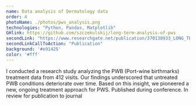 ```yaml
---
name: Data analysis of Dermatology data
order: 4
photoName: ./photos/pws_analysis.png
technologies: "Python, Pandas, Matplotlib"
GHlink: https://github.com/szczekulskij/long-term-analysis-of-pws
secondLink: "https://www.researchgate.net/publication/370138933_LONG_TERM_TREATMENT_OF_PWS_MIGHT_REQUIRE_A_NEW_DUAL_THERAPY_CONSISTING_OF_INDUCTION_AND_MAINTENANCE"
secondLinkCallToAction: "Publication"
background: '#e91425'
color: '#fff'
---
```


I conducted a research study analyzing the PWB (Port-wine birthmarks) treatment data from 412 visits.
Our findings underscored that untreated PWB conditions deteriorate over time. Based on this insight, we pioneered a new, ongoing treatment approach for PWS.
Published during conference. In review for publication to journal